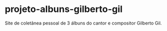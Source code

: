 # projeto-albuns-gilberto-gil
Site de coletânea pessoal de 3 álbuns do cantor e compositor Gilberto Gil.
